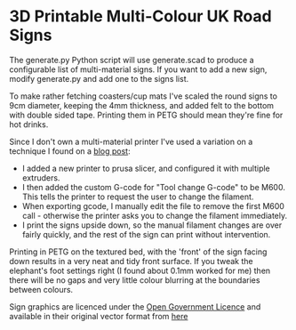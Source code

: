 # 3D Printable Multi-Colour UK Road Signs

The generate.py Python script will use generate.scad to produce a configurable list of multi-material signs. If you want to add a new sign, modify generate.py and add one to the signs list.

To make rather fetching coasters/cup mats I've scaled the round signs to 9cm diameter, keeping the 4mm thickness, and added felt to the bottom with double sided tape. Printing them in PETG should mean they're fine for hot drinks.

Since I don't own a multi-material printer I've used a variation on a technique I found on a [blog post](http://schlosshan.eu/blog/2019/03/02/prusa-i3-mk3-real-multicolour-prints-without-mmu/):
 - I added a new printer to prusa slicer, and configured it with multiple extruders.
 - I then added the custom G-code for "Tool change G-code" to be M600. This tells the printer to request the user to change the filament.
 - When exporting gcode, I manually edit the file to remove the first M600 call - otherwise the printer asks you to change the filament immediately.
 - I print the signs upside down, so the manual filament changes are over fairly quickly, and the rest of the sign can print without intervention.
 
Printing in PETG on the textured bed, with the 'front' of the sign facing down results in a very neat and tidy front surface. If you tweak the elephant's foot settings right (I found about 0.1mm worked for me) then there will be no gaps and very little colour blurring at the boundaries between colours.

Sign graphics are licenced under the [Open Government Licence](https://www.nationalarchives.gov.uk/doc/open-government-licence/version/3/) and available in their original vector format from [here](https://www.gov.uk/guidance/traffic-sign-images)